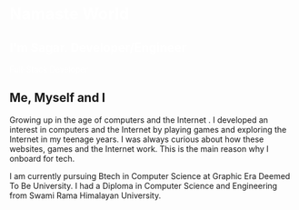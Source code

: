 <heading>
   <h1 style="color:white;"> Namaste World</h1>
<h2 style="color:white;">I'm Sagar.  Developer/Engineer</h2>
<span style="color:white;"> Full-Stack Developer</span>
</heading>

<h2 class="intro-heading"> Me, Myself and I</h2>
<paragraph>  <p>
   Growing up in the age of computers and the Internet . I developed an interest in computers and the Internet by playing games and exploring the     Internet in my teenage years. I was always curious about how these websites, games  and the Internet work. This is the main reason why I onboard for tech.</p>
   <p>I am  currently pursuing Btech in Computer Science  at Graphic Era Deemed To Be University. I had a Diploma in Computer Science and     Engineering from Swami Rama Himalayan University.

</paragraph>
